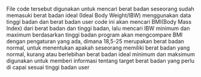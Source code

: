 File code tersebut digunakan untuk mencari berat badan seseorang sudah memasuki berat badan ideal (Ideal Body Weight/IBW) menggunakan data tinggi badan dan berat badan user
code ini akan mencari BMI(Body Mass Index) dari berat badan dan tinggi badan, lalu mencari IBW minimum dan maximum berdasarkan tinggi badan
program akan mengcompare BMI dengan pengaturan yang ada, dimana 18,5-25 merupakan berat badan normal, untuk menentukan apakah seseorang memiliki berat badan yang normal, kurang atau berlebihan
berat badan ideal minimum dan maksimum digunakan untuk memberi informasi tentang target berat badan yang perlu di capai sesuai tinggi badan user
